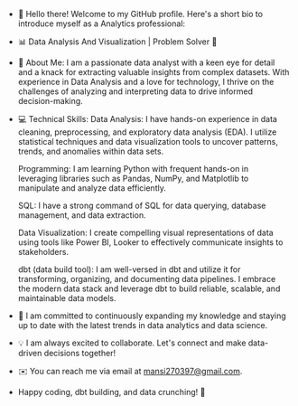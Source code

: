 - 👋 Hello there! Welcome to my GitHub profile. Here's a short bio to introduce myself as a Analytics professional:
-  📊 Data Analysis And Visualization | Problem Solver 🧩 
- 🔎 About Me:
  I am a passionate data analyst with a keen eye for detail and a knack for extracting valuable insights from complex datasets.
  With experience in Data Analysis and a love for technology, I thrive on the challenges of analyzing and interpreting data to drive informed decision-making.
- 💻 Technical Skills:
  Data Analysis: I have hands-on experience in data cleaning, preprocessing, and exploratory data analysis (EDA).
                 I utilize statistical techniques and data visualization tools to uncover patterns, trends, and anomalies within data sets.
  
  Programming: I am learning Python with frequent hands-on in leveraging libraries such as Pandas, NumPy, and Matplotlib to manipulate and analyze data efficiently.
  
  SQL: I have a strong command of SQL for data querying, database management, and data extraction.
  
  Data Visualization: I create compelling visual representations of data using tools like Power BI, Looker to effectively communicate insights to stakeholders.
  
  dbt (data build tool): I am well-versed in dbt and utilize it for transforming, organizing, and documenting data pipelines.
                         I embrace the modern data stack and leverage dbt to build reliable, scalable, and maintainable data models.
  
- 🌱 I am committed to continuously expanding my knowledge and staying up to date with the latest trends in data analytics and data science.
- 💡 I am always excited to collaborate. Let's connect and make data-driven decisions together!
- ✉️  You can reach me via email at mansi270397@gmail.com.
- Happy coding, dbt building, and data crunching! 🚀
